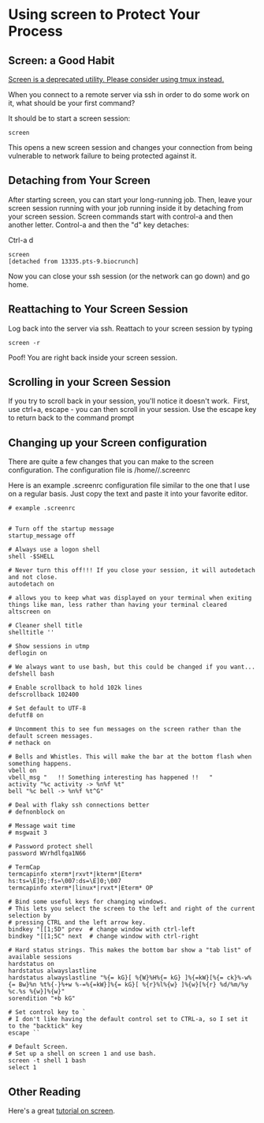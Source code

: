 # Using screen to Protect Your Process

Screen: a Good Habit
--------------------

[Screen is a deprecated utility. Please consider using tmux instead.](tmux.md)

When you connect to a remote server via ssh in order to do some work on it, what should be your first command?

It should be to start a screen session:

```
screen
```

This opens a new screen session and changes your connection from being vulnerable to network failure to being protected against it.

Detaching from Your Screen
--------------------------

After starting screen, you can start your long-running job. Then, leave your screen session running with your job running inside it by detaching from your screen session. Screen commands start with control-a and then another letter. Control-a and then the "d" key detaches:

Ctrl-a d
```
screen  
[detached from 13335.pts-9.biocrunch]
```
Now you can close your ssh session (or the network can go down) and go home.

Reattaching to Your Screen Session
----------------------------------

Log back into the server via ssh. Reattach to your screen session by typing

```
screen -r
```

Poof! You are right back inside your screen session.

Scrolling in your Screen Session
--------------------------------

If you try to scroll back in your session, you'll notice it doesn't work.  First, use ctrl+a, escape - you can then scroll in your session. Use the escape key to return back to the command prompt

Changing up your Screen configuration
-------------------------------------

There are quite a few changes that you can make to the screen configuration. The configuration file is /home/<username>/.screenrc

Here is an example .screenrc configuration file similar to the one that I use on a regular basis. Just copy the text and paste it into your favorite editor. 

```
# example .screenrc
 

# Turn off the startup message
startup_message off

# Always use a logon shell
shell -$SHELL

# Never turn this off!!! If you close your session, it will autodetach and not close.
autodetach on

# allows you to keep what was displayed on your terminal when exiting things like man, less rather than having your terminal cleared
altscreen on

# Cleaner shell title
shelltitle ''

# Show sessions in utmp
deflogin on

# We always want to use bash, but this could be changed if you want...
defshell bash

# Enable scrollback to hold 102k lines
defscrollback 102400

# Set default to UTF-8
defutf8 on

# Uncomment this to see fun messages on the screen rather than the default screen messages.
# nethack on

# Bells and Whistles. This will make the bar at the bottom flash when something happens.
vbell on
vbell_msg "   !! Something interesting has happened !!   "
activity "%c activity -> %n%f %t"
bell "%c bell -> %n%f %t^G"

# Deal with flaky ssh connections better
# defnonblock on

# Message wait time
# msgwait 3

# Password protect shell
password WVrhdlfqa1N66

# TermCap
termcapinfo xterm*|rxvt*|kterm*|Eterm* hs:ts=\E]0;:fs=\007:ds=\E]0;\007
termcapinfo xterm*|linux*|rvxt*|Eterm* OP

# Bind some useful keys for changing windows.
# This lets you select the screen to the left and right of the current selection by
# pressing CTRL and the left arrow key.
bindkey "[[1;5D" prev  # change window with ctrl-left
bindkey "[[1;5C" next  # change window with ctrl-right

# Hard status strings. This makes the bottom bar show a "tab list" of available sessions
hardstatus on
hardstatus alwayslastline
hardstatus alwayslastline "%{= kG}[ %{W}%H%{= kG} ]%{=kW}[%{= ck}%-w%{= Bw}%n %t%{-}%+w %-=%{=kW}]%{= kG}[ %{r}%l%{w} ]%{w}[%{r} %d/%m/%y %c.%s %{w}]%{w}"
sorendition "+b kG"

# Set control key to `
# I don't like having the default control set to CTRL-a, so I set it to the "backtick" key
escape ``

# Default Screen.
# Set up a shell on screen 1 and use bash.
screen -t shell 1 bash
select 1
```

Other Reading
-------------

Here's a great [tutorial on screen](https://www.rackaid.com/blog/linux-screen-tutorial-and-how-to/).